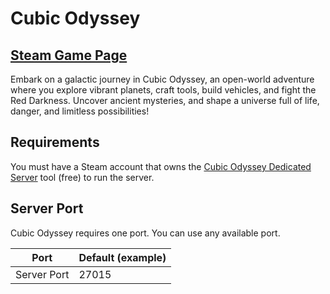 # Cubic Odyssey

## [Steam Game Page](https://store.steampowered.com/app/3400000/Cubic_Odyssey/)

Embark on a galactic journey in Cubic Odyssey, an open-world adventure where you explore vibrant planets, craft tools, build vehicles, and fight the Red Darkness. Uncover ancient mysteries, and shape a universe full of life, danger, and limitless possibilities!

## Requirements

You must have a Steam account that owns the [Cubic Odyssey Dedicated Server](https://store.steampowered.com/app/3858450/Cubic_Odyssey_Dedicated_Server/) tool (free) to run the server.

## Server Port

Cubic Odyssey requires one port.
You can use any available port.

| Port        | Default (example) |
| ----------- | ----------------- |
| Server Port | 27015             |
